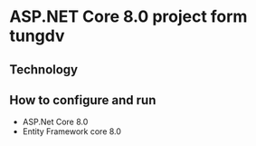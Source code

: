 # ASP.NET Core 8.0 project form tungdv
## Technology
## How to configure and run
- ASP.Net Core 8.0
- Entity Framework core 8.0